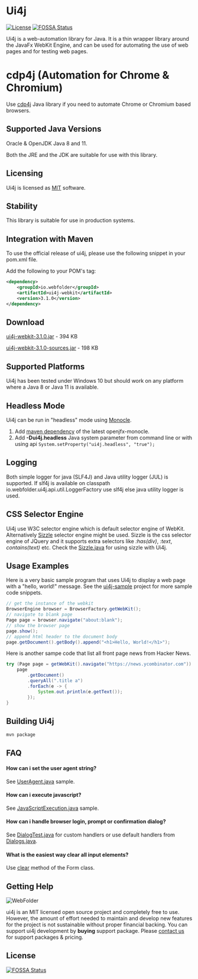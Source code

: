 Ui4j
====

[![License](https://img.shields.io/badge/license-MIT-blue.svg)](https://github.com/webfolderio/ui4j/blob/master/LICENSE)
[![FOSSA Status](https://app.fossa.io/api/projects/git%2Bgithub.com%2Fwebfolderio%2Fui4j.svg?type=shield)](https://app.fossa.io/projects/git%2Bgithub.com%2Fwebfolderio%2Fui4j?ref=badge_shield)

Ui4j is a web-automation library for Java. It is a thin wrapper library around the JavaFx WebKit Engine, and can be used for automating the use of web pages and for testing web pages.

cdp4j (Automation for Chrome & Chromium)
=============================
Use [cdp4j](https://github.com/webfolderio/cdp4j) Java library if you need to automate  Chrome or Chromium based browsers.

Supported Java Versions
-----------------------

Oracle & OpenJDK Java 8 and 11.

Both the JRE and the JDK are suitable for use with this library.

Licensing
---------

Ui4j is licensed as [MIT](https://github.com/webfolderio/ui4j/blob/master/LICENSE) software.

Stability
---------

This library is suitable for use in production systems.

Integration with Maven
----------------------

To use the official release of ui4j, please use the following snippet in your pom.xml file.

Add the following to your POM's <dependencies> tag:

```xml
<dependency>
    <groupId>io.webfolder</groupId>
    <artifactId>ui4j-webkit</artifactId>
    <version>3.1.0</version>
</dependency>
```

Download
--------
[ui4j-webkit-3.1.0.jar](https://search.maven.org/remotecontent?filepath=io/webfolder/ui4j-webkit/3.1.0/ui4j-webkit-3.1.0.jar) - 394 KB

[ui4j-webkit-3.1.0-sources.jar](https://search.maven.org/remotecontent?filepath=io/webfolder/ui4j-webkit/3.1.0/ui4j-webkit-3.1.0-sources.jar) - 198 KB


Supported Platforms
-------------------

Ui4j has been tested under Windows 10 but should work on any platform where a Java 8 or Java 11 is available.


Headless Mode
-------------

Ui4j can be run in "headless" mode using [Monocle](https://wiki.openjdk.java.net/display/OpenJFX/Monocle).

1. Add [maven dependency](https://mvnrepository.com/artifact/org.testfx/openjfx-monocle) of the latest openjfx-monocle.
2. Add **-Dui4j.headless** Java system parameter from command line or with using api ```System.setProperty("ui4j.headless", "true");```

Logging
-------
Both simple logger for java (SLF4J) and Java utility logger (JUL) is supported.
If slf4j is available on classpath io.webfolder.ui4j.api.util.LoggerFactory use slf4j else java utility logger is used.

CSS Selector Engine
-------------------
Ui4j use W3C selector engine which is default selector engine of WebKit. Alternatively [Sizzle](http://http://sizzlejs.com) selector engine might be used.
Sizzle is the css selector engine of JQuery and it supports extra selectors like _:has(div)_, _:text_, _contains(text)_ etc.
Check the [Sizzle.java](https://github.com/webfolderio/ui4j/blob/master/ui4j-sample/src/main/java/io/webfolder/ui4j/sample/Sizzle.java) for using sizzle with Ui4j.


Usage Examples
--------------

Here is a very basic sample program that uses Ui4j to display a web page with a "hello, world!" message. See the [ui4j-sample](https://github.com/webfolderio/ui4j/tree/master/ui4j-sample/src/main/java/io/webfolder/ui4j/sample) project for more sample code snippets.

```java
// get the instance of the webkit
BrowserEngine browser = BrowserFactory.getWebKit();
// navigate to blank page
Page page = browser.navigate("about:blank");
// show the browser page
page.show();
// append html header to the document body
page.getDocument().getBody().append("<h1>Hello, World!</h1>");
```

Here is another sampe code that list all front page news from Hacker News.

```java
try (Page page = getWebKit().navigate("https://news.ycombinator.com")) {
    page
        .getDocument()
        .queryAll(".title a")
        .forEach(e -> {
            System.out.println(e.getText());
        });
}
```

Building Ui4j
-------------

```bash
mvn package
```

FAQ
---

#### How can i set the user agent string?

See [UserAgent.java](https://github.com/webfolderio/ui4j/blob/master/ui4j-sample/src/main/java/io/webfolder/ui4j/sample/UserAgent.java) sample.

#### How can i execute javascript?

See [JavaScriptExecution.java](https://github.com/webfolderio/ui4j/blob/master/ui4j-sample/src/main/java/io/webfolder/ui4j/sample/JavaScriptExecution.java) sample.

#### How can i handle browser login, prompt or confirmation dialog?

See [DialogTest.java](https://github.com/webfolderio/ui4j/blob/master/ui4j-webkit/src/test/java/io/webfolder/ui4j/test/DialogTest.java) for custom handlers or
use default handlers from [Dialogs.java](https://github.com/webfolderio/ui4j/blob/master/ui4j-api/src/main/java/io/webfolder/ui4j/api/dialog/Dialogs.java).

#### What is the easiest way clear all input elements?

Use [clear](https://github.com/webfolderio/ui4j/blob/master/ui4j-api/src/main/java/io/webfolder/ui4j/api/dom/Form.java#L13) method of the Form class.

Getting Help
------------

![WebFolder](https://raw.githubusercontent.com/webfolderio/cdp4j/master/images/logo.png)

ui4j is an MIT licensed open source project and completely free to use. However, the amount of effort needed to maintain and develop new features for the project is not sustainable without proper financial backing. You can support ui4j development by 
**buying** support package. Please [contact us](https://webfolder.io/support) for support packages & pricing.



## License
[![FOSSA Status](https://app.fossa.io/api/projects/git%2Bgithub.com%2Fwebfolderio%2Fui4j.svg?type=large)](https://app.fossa.io/projects/git%2Bgithub.com%2Fwebfolderio%2Fui4j?ref=badge_large)